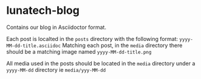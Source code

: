 # lunatech-blog
Contains our blog in Asciidoctor format.

Each post is localted in the `posts` directory with the following format: `yyyy-MM-dd-title.asciidoc`
Matching each post, in the `media` directory there should be a matching image named `yyyy-MM-dd-title.png`

All media used in the posts should be located in the `media` directory under a `yyyy-MM-dd` directory ie `media/yyy-MM-dd`
